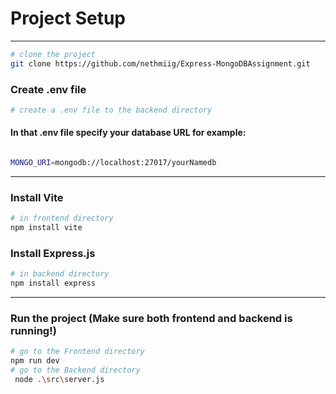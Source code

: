 # Project Setup

---

```bash
# clone the project
git clone https://github.com/nethmiig/Express-MongoDBAssignment.git
```

### Create .env file

```bash
# create a .env file to the backend directory
```

#### In that .env file specify your database URL for example:

```bash

MONGO_URI=mongodb://localhost:27017/yourNamedb
```

---

### Install Vite

```bash
# in frontend directory
npm install vite
```

### Install Express.js

```bash
# in backend directory
npm install express
```

---

### Run the project (Make sure both frontend and backend is running!)

```bash
# go to the Frontend directory
npm run dev
# go to the Backend directory
 node .\src\server.js
```
